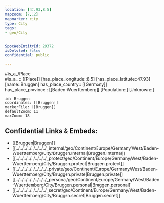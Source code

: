 ```yaml
---
location: [47.93,8.5] 
mapzoom: [7,12] 
mapmarker: city 
type: City
tags:
- geo/City


SpocWebEntityId: 29372
isDeleted: false
confidential: public

---
```

#is_a_/Place  
#is_a_ :: [[Place]] 
[has_place_longitude::8.5] 
[has_place_latitude::47.93] 
[name::Bruggen] 
has_place_country:: [[Germany]]  
has_place_province:: [[Baden-Wuerttemberg]] 
[Population::] 
[Unknown::] 


```leaflet
id: Bruggen
coordinates: [[Bruggen]] 
markerFile: [[Bruggen]] 
defaultZoom: 11 
maxZoom: 18
```


## Confidential Links & Embeds: 
- [[Bruggen|Bruggen]]  
- [[../../../../../../../../_internal/geo/Continent/Europe/Germany/West/Baden-Wuerttemberg/City/Bruggen.internal|Bruggen.internal]] 
- [[../../../../../../../../_protect/geo/Continent/Europe/Germany/West/Baden-Wuerttemberg/City/Bruggen.protect|Bruggen.protect]] 
- [[../../../../../../../../_private/geo/Continent/Europe/Germany/West/Baden-Wuerttemberg/City/Bruggen.private|Bruggen.private]] 
- [[../../../../../../../../_personal/geo/Continent/Europe/Germany/West/Baden-Wuerttemberg/City/Bruggen.personal|Bruggen.personal]] 
- [[../../../../../../../../_secret/geo/Continent/Europe/Germany/West/Baden-Wuerttemberg/City/Bruggen.secret|Bruggen.secret]] 
